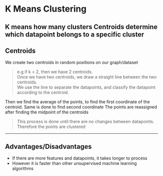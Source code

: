 # K Means Clustering

K means how many clusters
Centroids determine which datapoint belongs to a specific cluster
---

## Centroids

We create two centroids in random positions on our graph/dataset

> e.g if k = 2, then we have 2 centroids.\
> Once we have two centroids, we draw a straight line between the two centroids.\
> We use the line to separate the datapoints, and classify the datapoint according to the centroid.

Then we find the average of the points, to find the first coordinate of the centroid. Same is done to find second coordinate
The points are reassigned after finding the midpoint of the centroids

>This process is done until there are no changes between datapoints. Therefore the points are clustered

---

## Advantages/Disadvantages

 + If there are more features and datapoints, it takes longer to process
 + However it is faster than other unsupervised machine learning algorithms


